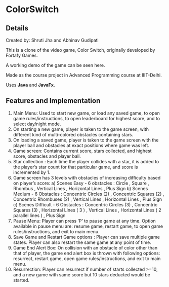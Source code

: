 # ColorSwitch

## Details

Created by: Shruti Jha and Abhinav Gudipati

This is a clone of the video game, Color Switch, originally developed by Fortafy Games.

A working demo of the game can be seen here.

Made as the course project in Advanced Programming course at IIIT-Delhi.

Uses **Java** and **JavaFx**.

## Features and Implementation

 1) Main Menu: Used to start new game, or load any saved game, to open game rules/instructions, to open leaderboard for highest score, and
 to select day/night mode.
 2) On starting a new game, player is taken to the game screen, with different kind of multi-colored obstacles containing stars.
 3) On loading a saved game, player is taken to the game screen with the player ball and obstacles at exact positions where game was left.
 4) Game screen: Contains current score, stars collected, and highest score, obstacles and player ball.
 5) Star collection : Each time the player collides with a star, it is added to the player’s star count for that particular game, and score is
 incremented by 1.
 6) Game screen has 3 levels with obstacles of increasing difficulty based on player’s score:
 a) Scenes Easy - 6 obstacles : Circle , Square , Rhombus , Vertical Lines , Horizontal Lines , Plus Sign
 b) Scenes Medium - 6 Obstacles : Concentric Circles (2) , Concentric Squares (2) , Concentric Rhombuses (2) , Vertical Lines ,
 Horizontal Lines , Plus Sign
 c) Scenes Difficult - 6 Obstacles : Concentric Circles (3) , Concentric Squares (3) , Horizontal Lines ( 3 ) , Vertical Lines , Horizontal
 Lines ( 2 parallel lines ) , Plus Sign
 7) Pause Menu: Player can press ‘P’ to pause game at any time. Option available in pause menu are: resume game, restart game, to open
 game rules/instructions, and exit to main menu.
 8) Save Game and Restart Game options : Player can save multiple game states. Player can also restart the same game at any point of time.
 9) Game End Alert Box: On collision with an obstacle of color other than that of player, the game end alert box is thrown with following
 options: resurrect, restart game, open game rules/instructions, and exit to main menu.
 10) Resurrection: Player can resurrect if number of starts collected >=10, and a new game with same score but 10 stars deducted would be
 started.

